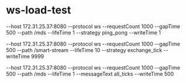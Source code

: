 # ws-load-test

--host 172.31.25.37:8080 --protocol ws --requestCount 1000 --gapTime 500 --path /mds --lifeTime 1 --strategy ping_pong --writeTime 1

--host 172.31.25.37:8080 --protocol ws --requestCount 1000 --gapTime 500 --path /smart-stream --lifeTime 10 --strategy exchange_tick --writeTime 9999

--host 172.31.25.37:8080 --protocol ws --requestCount 1000 --gapTime 500 --path /mds --lifeTime 1 --messageText all_ticks --writeTime 500   

